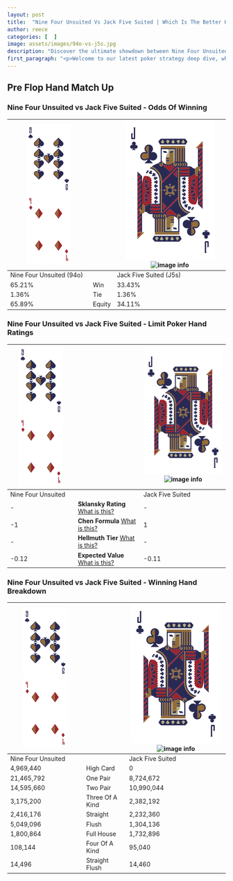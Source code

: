 ```yaml
---
layout: post
title:  "Nine Four Unsuited Vs Jack Five Suited | Which Is The Better Hand In Poker? A Complete Guide"
author: reece
categories: [  ]
image: assets/images/94o-vs-j5s.jpg
description: "Discover the ultimate showdown between Nine Four Unsuited and Jack Five Suited in poker! Uncover the odds, strategies, and scenarios where one hand triumphs over the other. Get ready to up your poker game with this thrilling analysis."
first_paragraph: "<p>Welcome to our latest poker strategy deep dive, where we're pitting two distinct hands against each other in a high-stakes showdown: Nine Four Unsuited vs Jack Five Suited.</p><p>In the dynamic world of poker, every decision counts, and knowing which hand holds the upper hand is key to your success at the table.</p><p>In this article, we'll dissect these two hands, explore the scenarios where one dominates the other, and equip you with the knowledge to make strategic choices that can tip the odds in your favor.</p><p>Get ready to unravel the intriguing dynamics of these poker hands and elevate your game to new heights.</p>"
---
```




[comment]: # (sp0)

## Pre Flop Hand Match Up

<div class="table hand-ratings" markdown="1"> 



### Nine Four Unsuited vs Jack Five Suited - Odds Of Winning


    
| ![image info](assets/images/hand1/9.png) ![image info](assets/images/hand1/4o.png) |  | ![image info](assets/images/hand2/J.png) ![image info](assets/images/hand2/5s.png) |
| -------- | -------- | -------- |
| Nine Four Unsuited (94o) |  | Jack Five Suited (J5s) |
| 65.21% | Win | 33.43% |
| 1.36% | Tie | 1.36% |
| 65.89% | Equity | 34.11% |




[comment]: # (sp1)



### Nine Four Unsuited vs Jack Five Suited - Limit Poker Hand Ratings


    
| ![image info](assets/images/hand1/9.png) ![image info](assets/images/hand1/4o.png) |  | ![image info](assets/images/hand2/J.png) ![image info](assets/images/hand2/5s.png) |
| -------- | -------- | -------- |
| Nine Four Unsuited |  | Jack Five Suited |
| - | **Sklansky Rating** [What is this?](/sklansky-rating-explained) | - |
| -1 | **Chen Formula** [What is this?](/chen-formula-explained) | 1 |
| - | **Hellmuth Tier** [What is this?](/Hellmuth-tier-explained) | - |
| -0.12 | **Expected Value** [What is this?](/expected-value-explained) | -0.11 |




[comment]: # (sp2)



### Nine Four Unsuited vs Jack Five Suited - Winning Hand Breakdown


    
| ![image info](assets/images/hand1/9.png) ![image info](assets/images/hand1/4o.png) |  | ![image info](assets/images/hand2/J.png) ![image info](assets/images/hand2/5s.png) |
| -------- | -------- | -------- |
| Nine Four Unsuited |  | Jack Five Suited |
| 4,969,440 | High Card | 0 |
| 21,465,792 | One Pair | 8,724,672 |
| 14,595,660 | Two Pair | 10,990,044 |
| 3,175,200 | Three Of A Kind | 2,382,192 |
| 2,416,176 | Straight | 2,232,360 |
| 5,049,096 | Flush | 1,304,136 |
| 1,800,864 | Full House | 1,732,896 |
| 108,144 | Four Of A Kind | 95,040 |
| 14,496 | Straight Flush | 14,460 |




[comment]: # (sp3)



</div>

[comment]: # (sp4)



[comment]: # (sp5)

